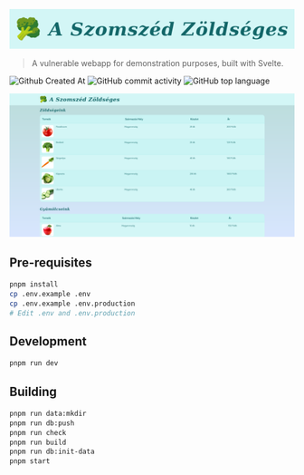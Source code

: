![Logo](docs/images/logo.png)
> A vulnerable webapp for demonstration purposes, built with Svelte. 

![Github Created At](https://img.shields.io/github/created-at/bauerbrun0/szomszed-zoldseges) ![GitHub commit activity](https://img.shields.io/github/commit-activity/y/bauerbrun0/szomszed-zoldseges) ![GitHub top language](https://img.shields.io/github/languages/top/bauerbrun0/szomszed-zoldseges)

![Home page screenshot](docs/images/home-page.png)
## Pre-requisites

```bash
pnpm install
cp .env.example .env
cp .env.example .env.production
# Edit .env and .env.production
```

## Development

```bash
pnpm run dev
```

## Building

```bash
pnpm run data:mkdir
pnpm run db:push
pnpm run check
pnpm run build
pnpm run db:init-data
pnpm start
```